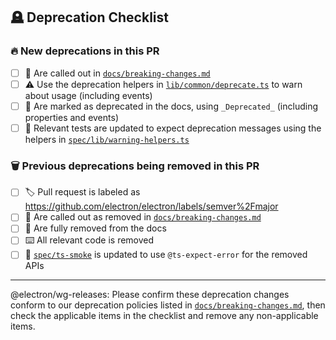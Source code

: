 ## 🪦 Deprecation Checklist

### 🔥 New deprecations in this PR

- [ ] 📢 Are called out in [`docs/breaking-changes.md`][]
- [ ] ⚠️ Use the deprecation helpers in [`lib/common/deprecate.ts`](https://github.com/electron/electron/blob/main/lib/common/deprecate.ts) to warn about usage (including events)
- [ ] 📝 Are marked as deprecated in the docs, using `_Deprecated_` (including properties and events)
- [ ] 🧪 Relevant tests are updated to expect deprecation messages using the helpers in [`spec/lib/warning-helpers.ts`](https://github.com/electron/electron/blob/main/spec/lib/warning-helpers.ts)

### 🗑️ Previous deprecations being removed in this PR

- [ ] 🏷️ Pull request is labeled as https://github.com/electron/electron/labels/semver%2Fmajor
- [ ] 📢 Are called out as removed in [`docs/breaking-changes.md`][]
- [ ] 📝 Are fully removed from the docs
- [ ] ⌨️ All relevant code is removed
- [ ] 🧪 [`spec/ts-smoke`](https://github.com/electron/electron/tree/main/spec/ts-smoke) is updated to use `@ts-expect-error` for the removed APIs

---

@electron/wg-releases: Please confirm these deprecation changes conform to our deprecation policies listed in [`docs/breaking-changes.md`][], then check the applicable items in the checklist and remove any non-applicable items.

[`docs/breaking-changes.md`]: https://github.com/electron/electron/blob/main/docs/breaking-changes.md
